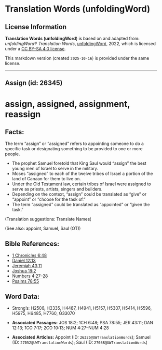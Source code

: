 # Translation Words (unfoldingWord)

## License Information

**Translation Words (unfoldingWord)** is based on and adapted from: _unfoldingWord® Translation Words_, [unfoldingWord](https://unfoldingword.org/utw), 2022, which is licensed under a [CC BY-SA 4.0 license](https://creativecommons.org/licenses/by-sa/4.0/legalcode.en).

This markdown version (created `2025-10-16`) is provided under the same license.



--------------------------------

## Assign (id: 26345)

assign, assigned, assignment, reassign
======================================

Facts:
------

The term “assign” or “assigned” refers to appointing someone to do a specific task or designating something to be provided to one or more people.

* The prophet Samuel foretold that King Saul would “assign” the best young men of Israel to serve in the military.
* Moses “assigned” to each of the twelve tribes of Israel a portion of the land of Canaan for them to live on.
* Under the Old Testament law, certain tribes of Israel were assigned to serve as priests, artists, singers and builders.
* Depending on the context, “assign” could be translated as “give” or “appoint” or “choose for the task of.”
* The term “assigned” could be translated as “appointed” or “given the task.”

(Translation suggestions: Translate Names)

(See also: appoint, Samuel, Saul (OT))

Bible References:
-----------------

* [1 Chronicles 6:48](https://ref.ly/1Chr6:48)
* [Daniel 12:13](https://ref.ly/Dan12:13)
* [Jeremiah 43:11](https://ref.ly/Jer43:11)
* [Joshua 18:2](https://ref.ly/Josh18:2)
* [Numbers 4:27–28](https://ref.ly/Num4:27-Num4:28)
* [Psalms 78:55](https://ref.ly/Ps78:55)

Word Data:
----------

* Strong’s: H2506, H3335, H4487, H4941, H5157, H5307, H5414, H5596, H5975, H6485, H7760, G33070

* **Associated Passages:** JOS 18:2; 1CH 6:48; PSA 78:55; JER 43:11; DAN 12:13; 1CO 7:17; 2CO 10:13; NUM 4:27–NUM 4:28
* **Associated Articles:** Appoint (ID: `26325@UWTranslationWords`); Samuel (ID: `27052@UWTranslationWords`); Saul (ID: `27058@UWTranslationWords`)

